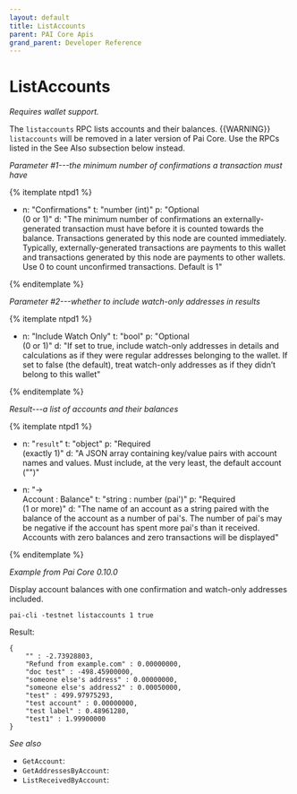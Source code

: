 ```yaml
---
layout: default
title: ListAccounts
parent: PAI Core Apis
grand_parent: Developer Reference
---
```


ListAccounts
========================

*Requires wallet support.*

The `listaccounts` RPC lists accounts and their balances.
{{WARNING}} `listaccounts` will be removed in a later version of Pai Core. Use the RPCs listed in the See Also subsection below instead.

*Parameter #1---the minimum number of confirmations a transaction must have*

{% itemplate ntpd1 %}
- n: "Confirmations"
  t: "number (int)"
  p: "Optional<br>(0 or 1)"
  d: "The minimum number of confirmations an externally-generated transaction must have before it is counted towards the balance. Transactions generated by this node are counted immediately. Typically, externally-generated transactions are payments to this wallet and transactions generated by this node are payments to other wallets. Use 0 to count unconfirmed transactions. Default is 1"

{% enditemplate %}


*Parameter #2---whether to include watch-only addresses in results*

{% itemplate ntpd1 %}
- n: "Include Watch Only"
  t: "bool"
  p: "Optional<br>(0 or 1)"
  d: "If set to true, include watch-only addresses in details and calculations as if they were regular addresses belonging to the wallet. If set to false (the default), treat watch-only addresses as if they didn’t belong to this wallet"

{% enditemplate %}

*Result---a list of accounts and their balances*

{% itemplate ntpd1 %}
- n: "`result`"
  t: "object"
  p: "Required<br>(exactly 1)"
  d: "A JSON array containing key/value pairs with account names and values.  Must include, at the very least, the default account (\"\")"

- n: "→<br>Account : Balance"
  t: "string : number (pai')"
  p: "Required<br>(1 or more)"
  d: "The name of an account as a string paired with the balance of the account as a number of pai's.  The number of pai's may be negative if the account has spent more pai's than it received.  Accounts with zero balances and zero transactions will be displayed"

{% enditemplate %}

*Example from Pai Core 0.10.0*

Display account balances with one confirmation and watch-only addresses
included.

```
pai-cli -testnet listaccounts 1 true
```

Result:

```
{
    "" : -2.73928803,
    "Refund from example.com" : 0.00000000,
    "doc test" : -498.45900000,
    "someone else's address" : 0.00000000,
    "someone else's address2" : 0.00050000,
    "test" : 499.97975293,
    "test account" : 0.00000000,
    "test label" : 0.48961280,
    "test1" : 1.99900000
}
```

*See also*

* `GetAccount`:
* `GetAddressesByAccount`:
* `ListReceivedByAccount`:
